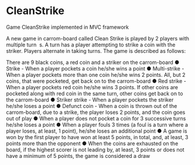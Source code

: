 # CleanStrike
Game CleanStrike implemented in MVC framework

A new game in carrom-board called ​Clean Strike is played by 2 players with multiple ​turn
​ s. A                 turn has a player attempting to strike a coin with the striker. Players alternate in taking turns.                 The game is described as follows: 
 
There are 9 black coins, a red coin and a striker on the carrom-board
● Strike​ - When a player pockets a coin he/she wins a point 
● Multi-strike - When a player pockets more than one coin he/she wins 2 points. All, but 2                 coins, that were pocketed, get back on to the carrom-board 
● Red strike - When a player pockets red coin he/she wins 3 points. If other coins are                 pocketed along with red coin in the same turn, other coins get back on to the                carrom-board
● Striker strike​ - When a player pockets the striker he/she loses a point
● Defunct coin - When a coin is thrown out of the carrom-board, due to a strike, the player                  loses 2 points, and the coin goes out of play
● When a player does not pocket a coin for 3 successive turns he/she loses a point
● When a player ​fouls 3 times (a ​foul is a turn where a player loses, at least, 1 point),                   he/she loses an additional point 
● A ​game is won by the first player to have won at least 5 points, in total, and, at least, 3                     points more than the opponent 
● When the coins are exhausted on the board, if the highest scorer is not leading by, at                 least, 3 points or does not have a minimum of 5 points, the game is considered a draw
